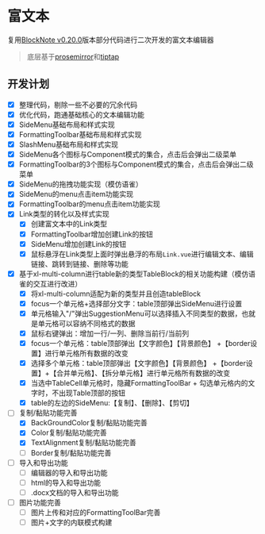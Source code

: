 # 富文本

复用[BlockNote v0.20.0](https://github.com/TypeCellOS/BlockNote)版本部分代码进行二次开发的富文本编辑器

> 底层基于[prosemirror](https://prosemirror.net/)和[tiptap](https://tiptap.dev/)


## 开发计划
- [x] 整理代码，剔除一些不必要的冗余代码
- [x] 优化代码，跑通基础核心的文本编辑功能
- [x] SideMenu基础布局和样式实现
- [x] FormattingToolbar基础布局和样式实现
- [x] SlashMenu基础布局和样式实现
- [x] SideMenu各个图标与Component模式的集合，点击后会弹出二级菜单
- [x] FormattingToolbar的3个图标与Component模式的集合，点击后会弹出二级菜单
- [x] SideMenu的拖拽功能实现（模仿语雀）
- [x] SideMenu的menu点击item功能实现
- [x] FormattingToolbar的menu点击item功能实现
- [x] Link类型的转化以及样式实现
  - [x] 创建富文本中的Link类型
  - [x] FormattingToolbar增加创建Link的按钮
  - [x] SideMenu增加创建Link的按钮
  - [x] 鼠标悬浮在Link类型上面时弹出悬浮的布局`Link.vue`进行编辑文本、编辑链接、跳转到链接、删除等功能
- [x] 基于xl-multi-column进行table新的类型TableBlock的相关功能构建（模仿语雀的交互进行改进）
  - [x] 将xl-multi-column适配为新的类型并且创造tableBlock
  - [x] focus一个单元格+选择部分文字：table顶部弹出SideMenu进行设置
  - [x] 单元格输入"/"弹出SuggestionMenu可以选择插入不同类型的数据，也就是单元格可以容纳不同格式的数据
  - [x] 鼠标右键弹出：增加一行/一列、删除当前行/当前列
  - [x] focus一个单元格：table顶部弹出【文字颜色】【背景颜色】 +【border设置】进行单元格所有数据的改变
  - [x] 选择多个单元格：table顶部弹出【文字颜色】【背景颜色】 +【border设置】+【合并单元格】、【拆分单元格】进行单元格所有数据的改变
  - [x] 当选中TableCell单元格时，隐藏FormattingToolBar + 勾选单元格内的文字时，不出现Table顶部的按钮
  - [x] table的左边的SideMenu:【复制】、【删除】、【剪切】
- [ ] 复制/黏贴功能完善
  - [x] BackGroundColor复制/黏贴功能完善
  - [x] Color复制/黏贴功能完善
  - [x] TextAlignment复制/黏贴功能完善
  - [ ] Border复制/黏贴功能完善
- [ ] 导入和导出功能
  - [ ] 编辑器的导入和导出功能
  - [ ] html的导入和导出功能
  - [ ] .docx文档的导入和导出功能
- [ ] 图片功能完善
  - [ ] 图片上传和对应的FormattingToolBar完善
  - [ ] 图片+文字的内联模式构建